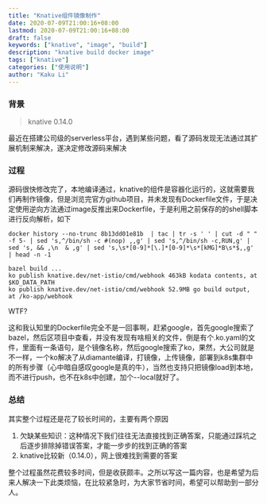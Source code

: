```yaml
---
title: "Knative组件镜像制作"
date: 2020-07-09T21:00:16+08:00
lastmod: 2020-07-09T21:00:16+08:00
draft: false
keywords: ["knative", "image", "build"]
description: "knative build docker image"
tags: ["knative"]
categories: ["使用说明"]
author: "Kaku Li"
---
```


### 背景

> knative 0.14.0

最近在搭建公司级的serverless平台，遇到某些问题，看了源码发现无法通过其扩展机制来解决，遂决定修改源码来解决

### 过程

源码很快修改完了，本地编译通过，knative的组件是容器化运行的，这就需要我们再制作镜像，但是浏览完官方github项目，并未发现有Dockerfile文件，于是决定使用逆向方法通过image反推出来Dockerfile，于是利用之前保存的的shell脚本进行反向解析，如下

```shell
docker history --no-trunc 8b13dd01e81b  | tac | tr -s ' ' | cut -d " " -f 5- | sed 's,^/bin/sh -c #(nop) ,,g' | sed 's,^/bin/sh -c,RUN,g' | sed 's, && ,\n  & ,g' | sed 's,\s*[0-9]*[\.]*[0-9]*\s*[kMG]*B\s*$,,g' | head -n -1

bazel build ...
ko publish knative.dev/net-istio/cmd/webhook 463kB kodata contents, at $KO_DATA_PATH
ko publish knative.dev/net-istio/cmd/webhook 52.9MB go build output, at /ko-app/webhook
```

WTF?

这和我认知里的Dockerfile完全不是一回事啊，赶紧google，首先google搜索了bazel，然后区项目中查看，并没有发现有啥相关的文件，倒是有个.ko.yaml的文件，里面有一条语句，是个镜像名称，然后google搜索了ko，果然，大公司就是不一样，一个ko解决了从diamante编译，打镜像，上传镜像，部署到k8s集群中的所有步骤（心中暗自感叹google是真的牛），当然也支持只把镜像load到本地，而不进行push，也不在k8s中创建，加个--local就好了。

### 总结

其实整个过程还是花了较长时间的，主要有两个原因

1. 欠缺某些知识：这种情况下我们往往无法直接找到正确答案，只能通过踩坑之后逐步排除掉错误答案，才能一步步的找到正确的答案
2. knative比较新（0.14.0），网上很难找到需要的答案

整个过程虽然花费较多时间，但是收获颇丰。之所以写这一篇内容，也是希望为后来人解决一下此类烦恼，在比较紧急时，为大家节省时间，希望可以帮助到一部分人。
